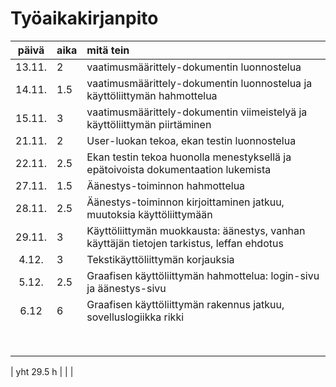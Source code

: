 # Työaikakirjanpito

| päivä | aika | mitä tein  |
| :----:|:-----| :-----|
| 13.11. | 2 | vaatimusmäärittely-dokumentin luonnostelua |
| 14.11. | 1.5 | vaatimusmäärittely-dokumentin luonnostelua ja käyttöliittymän hahmottelua |
| 15.11. | 3 | vaatimusmäärittely-dokumentin viimeistelyä ja käyttöliittymän piirtäminen |
| 21.11. | 2 | User-luokan tekoa, ekan testin luonnostelua |
| 22.11. | 2.5 | Ekan testin tekoa huonolla menestyksellä ja epätoivoista dokumentaation lukemista |
| 27.11. | 1.5 | Äänestys-toiminnon hahmottelua |
| 28.11. | 2.5 | Äänestys-toiminnon kirjoittaminen jatkuu, muutoksia käyttöliittymään |
| 29.11. | 3  | Käyttöliittymän muokkausta: äänestys, vanhan käyttäjän tietojen tarkistus, leffan ehdotus |
| 4.12. | 3 | Tekstikäyttöliittymän korjauksia |
| 5.12. | 2.5 | Graafisen käyttöliittymän hahmottelua: login-sivu ja äänestys-sivu |
| 6.12 | 6 | Graafisen käyttöliittymän rakennus jatkuu, sovelluslogiikka rikki |
|  |  |  |
|  |  |  | 
|  |  |  | 
|  |  |  | 
|  |  |  | 
|  |  |  | 
|  |  |  | 
|  |  |  | 

| yht  29.5 h |   | | 
